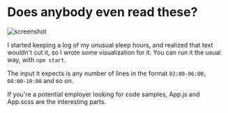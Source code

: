 # Does anybody even read these?

![screenshot](https://i.imgur.com/IEoSger.png)

I started keeping a log of my unusual sleep hours, and realized that text wouldn't cut it, so I wrote some visualization for it. You can run it the usual way, with `npm start`.

The input it expects is any number of lines in the format `02:00-06:00, 08:00-10:00` and so on. 

If you're a potential employer looking for code samples, App.js and App.scss are the interesting parts.
